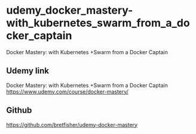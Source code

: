# udemy_docker_mastery-with_kubernetes_swarm_from_a_docker_captain
 Docker Mastery: with Kubernetes +Swarm from a Docker Captain

## Udemy link

Docker Mastery: with Kubernetes +Swarm from a Docker Captain
https://www.udemy.com/course/docker-mastery/


## Github
https://github.com/bretfisher/udemy-docker-mastery
